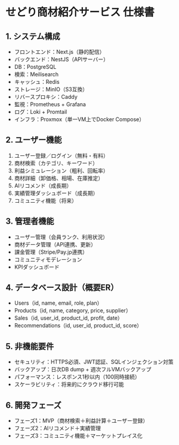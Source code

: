 # せどり商材紹介サービス 仕様書

## 1. システム構成
- フロントエンド：Next.js（静的配信）
- バックエンド：NestJS（APIサーバー）
- DB：PostgreSQL
- 検索：Meilisearch
- キャッシュ：Redis
- ストレージ：MinIO（S3互換）
- リバースプロキシ：Caddy
- 監視：Prometheus + Grafana
- ログ：Loki + Promtail
- インフラ：Proxmox（単一VM上でDocker Compose）

## 2. ユーザー機能
1. ユーザー登録／ログイン（無料・有料）
2. 商材検索（カテゴリ、キーワード）
3. 利益シミュレーション（粗利、回転率）
4. 商材詳細（卸価格、相場、在庫推定）
5. AIリコメンド（成長期）
6. 実績管理ダッシュボード（成長期）
7. コミュニティ機能（将来）

## 3. 管理者機能
- ユーザー管理（会員ランク、利用状況）
- 商材データ管理（API連携、更新）
- 課金管理（Stripe/Pay.jp連携）
- コミュニティモデレーション
- KPIダッシュボード

## 4. データベース設計（概要ER）
- Users（id, name, email, role, plan）
- Products（id, name, category, price, supplier）
- Sales（id, user_id, product_id, profit, date）
- Recommendations（id, user_id, product_id, score）

## 5. 非機能要件
- セキュリティ：HTTPS必須、JWT認証、SQLインジェクション対策
- バックアップ：日次DB dump + 週次フルVMバックアップ
- パフォーマンス：レスポンス1秒以内（100同時接続）
- スケーラビリティ：将来的にクラウド移行可能

## 6. 開発フェーズ
- フェーズ1：MVP（商材検索＋利益計算＋ユーザー登録）
- フェーズ2：AIリコメンド＋実績管理
- フェーズ3：コミュニティ機能＋マーケットプレイス化
